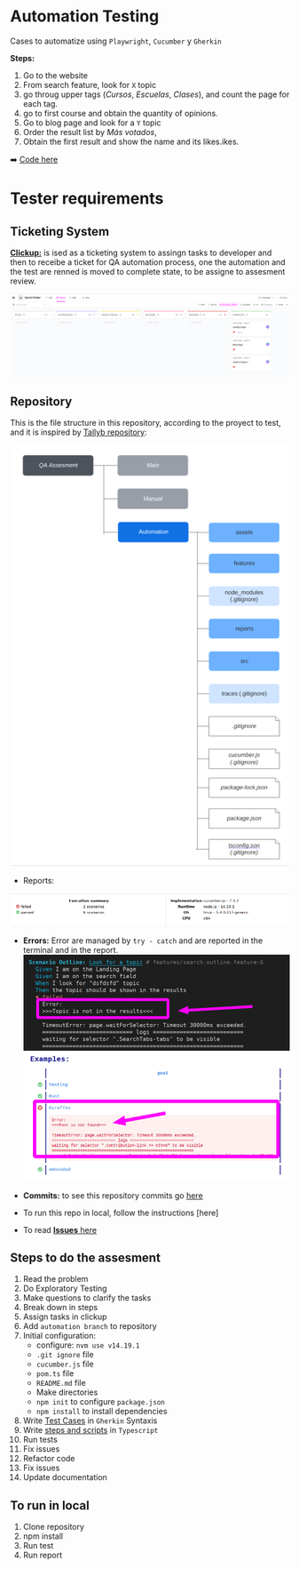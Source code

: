# Automation Testing

Cases to automatize using `Playwright`, `Cucumber` y `Gherkin`

**Steps:**
1. Go to the website
2. From search feature, look for `X` topic
3. go throug upper tags (_Cursos_, _Escuelas_, _Clases_), and count the page for each tag.
4. go to first course and obtain the quantity of opinions.
5. Go to blog page and look for a `Y` topic
6. Order the result list by _Más votados_,
7. Obtain the first result and show the name and its likes.ikes.

➡️ [Code here](https://github.com/isabelyb/QA-Assesment/tree/automation##repository)

# Tester requirements

 ## Ticketing System

  [**Clickup:**](https://app.clickup.com/3094033/v/s/49677468) is ised as a ticketing system to assingn tasks to developer and then to receibe a ticket for QA automation process, one the automation and the test are renned is moved to complete state, to be assigne to assesment review.

![Clickup as Ticketing System](assets/clickup.png)

 ## Repository

This is the file structure in this repository, according to the proyect to test, and it is inspired by [Tallyb repository](https://github.com/Tallyb/cucumber-playwright):

![File directory](assets/tree.png)
 
  * Reports:

  ![HTML report](assets/report.png)
 
* **Errors:** Error are managed by `try - catch` and are reported in the terminal and in the report.
![error in terminal](assets/error1.png) 
![error in report](assets/error2.png) 

 * **Commits:** to see this repository commits go [here](https://github.com/isabelyb/QA-Assesment/commits/automation)

 * To run this repo in local, follow the instructions [here]

 * To read [**Issues** here](https://github.com/isabelyb/QA-Assesment/issues)
 
 ## Steps to do the assesment

1. Read the problem
2. Do Exploratory Testing
3. Make questions to clarify the tasks
4. Break down in steps
5. Assign tasks in clickup
6. Add `automation branch` to repository
7. Initial configuration: 
    * configure: `nvm use v14.19.1`
    * `.git ignore` file
    * `cucumber.js` file
    * `pom.ts` file
    * `README.md` file
    * Make directories
    * `npm init` to configure `package.json`
    * `npm install` to install dependencies
8. Write [Test Cases](https://github.com/isabelyb/QA-Assesment/tree/automation/features) in `Gherkin` Syntaxis
9. Write [steps and scripts](https://github.com/isabelyb/QA-Assesment/tree/automation/src) in `Typescript`
13. Run tests
14. Fix issues
15. Refactor code
16. Fix issues
17. Update documentation

## To run in local

 1. Clone repository
 2. npm install
 3. Run test
 4. Run report



